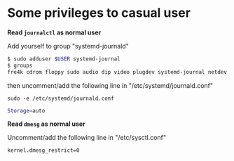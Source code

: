# Some privileges to casual user

**Read ``journalctl`` as normal user**

Add yourself to group "systemd-journald"

```bash
$ sudo adduser $USER systemd-journal
$ groups
fre4k cdrom floppy sudo audio dip video plugdev systemd-journal netdev
```

then uncomment/add the following line in "/etc/systemd/journald.conf"

``sudo -e /etc/systemd/journald.conf``

```bash
Storage=auto
```
**Read ``dmesg`` as normal user**

Uncomment/add the following line in "/etc/sysctl.conf"

```bash
kernel.dmesg_restrict=0
```
